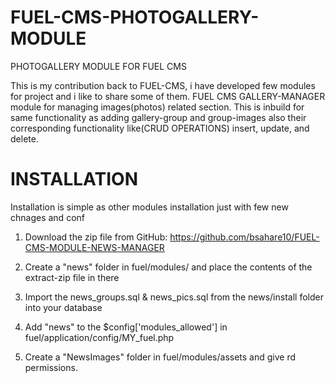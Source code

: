 # FUEL-CMS-PHOTOGALLERY-MODULE
PHOTOGALLERY MODULE FOR FUEL CMS


This is my contribution back to FUEL-CMS, i have developed few modules for project and i like to share some of them. FUEL CMS GALLERY-MANAGER module for managing images(photos) related section. This is inbuild for same functionality as adding gallery-group and group-images also their corresponding functionality like(CRUD OPERATIONS) insert, update, and delete.

# INSTALLATION

  Installation is simple as other modules installation just with few new chnages and conf 

  1)    Download the zip file from GitHub: https://github.com/bsahare10/FUEL-CMS-MODULE-NEWS-MANAGER

  2)    Create a "news" folder in fuel/modules/ and place the contents of the extract-zip file in there

  3)    Import the news_groups.sql & news_pics.sql from the news/install folder into your database

  4)    Add "news" to the $config['modules_allowed'] in fuel/application/config/MY_fuel.php

  5)    Create a "NewsImages" folder in fuel/modules/assets and give rd permissions.
